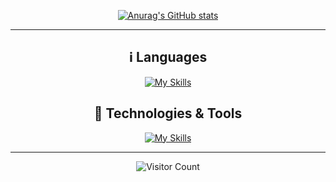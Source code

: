 <div id="title" align=center>

<!-- ![Modern C++ template][github-sub-title:img] -->
[![Anurag's GitHub stats](https://github-readme-stats.vercel.app/api?username=CWH6&show_icons=true&theme=dark)](....)

</div>

<hr/>

<div align=center>

## ℹ️ Languages

[![My Skills](https://skillicons.dev/icons?i=java,js,python,ts,c,cpp,html,css)](https://skillicons.dev)


## 🔨 Technologies & Tools

[![My Skills](https://skillicons.dev/icons?i=mysql,redis,postgresql,spring,rabbitmq,docker,kubernetes,nginx,vue,nodejs,git,npm,maven,grafana,kafka,azure,gradle,jquery,linux,md,notion,postman,prometheus,vim,idea,vscode,webstorm,pycharm)](https://skillicons.dev)
 
</div>


<hr/>

<div  align=center>
 
![Visitor Count](https://profile-counter.glitch.me/CWH6/count.svg)

</div>



<!-- [github-sub-title:img]: https://readme-typing-svg.herokuapp.com?font=Segoe+Script&center=true&lines=mq白. -->
